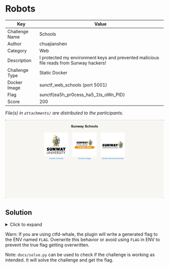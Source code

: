 # Robots

| Key            | Value                                                                                   |
|----------------|-----------------------------------------------------------------------------------------|
| Challenge Name | Schools                                                                                 |
| Author         | chuajianshen                                                                            |
| Category       | Web                                                                                     |
| Description    | I protected my environment keys and prevented malicious file reads from Sunway hackers! |
| Challenge Type | Static Docker                                                                           |
| Docker Image   | sunctf_web_schools (port 5001)                                                          |
| Flag           | sunctf{ea5h_pr0cess_ha5_1ts_oWn_PID}                                                    |
| Score          | 200                                                                                     |

*File(s) in `attachments/` are distributed to the participants.*

![Screenshot](docs/screenshot.png)

## Solution

<details>
<summary>Click to expand</summary>

Things to know:
- Each running program has a corresponding process ID (PID).
- In Linux, `/proc` is a virtual filesystem that presents information about processes. You can access the environment
 variables of a process by reading `/proc/<PID>/environ`.

1) As the challenge description hints, we should search for the flag in the environment variables. Therefore,
   `/proc/1/environ` file is the target. The `1` refers to the PID of the init process.

   If the `self` keyword is not banned in `app.js`, `/proc/self/environ` is an equivalent way to do this. `/proc/self`
   is a symbolic link to the directory for the current process, no matter what the PID is.
2) Here the flaw comes in. The path filtering on `../` is done non-recursively, and can be bypassed using 
   patterns like `....//` or `..././`, which are both reduced to `../`. We may leverage this to read arbitrary files by 
   traversing up directories.
3) An example of a valid payload to read the flag would be `/file?school=....//....//proc/1/environ`.

> Related: *Path Traversal*

</details>

Warn: If you are using ctfd-whale, the plugin will write a generated flag to the ENV named `FLAG`. Overwrite this 
behavior or avoid using `FLAG` in ENV to prevent the true flag getting overwritten.

Note: `docs/solve.py` can be used to check if the challenge is working as intended. It will solve the challenge and get
the flag.
